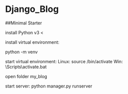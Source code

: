 # Django_Blog

##Minimal Starter

install Python v3 <

install virtual environment:
  
  python -m venv <name VE>
  
start virtual environment:
  Linux:
        source <name>/bin/activate
  Win:
        <name>\Scripts\activate.bat
       
open folder my_blog

start server:
        python manager.py runserver
